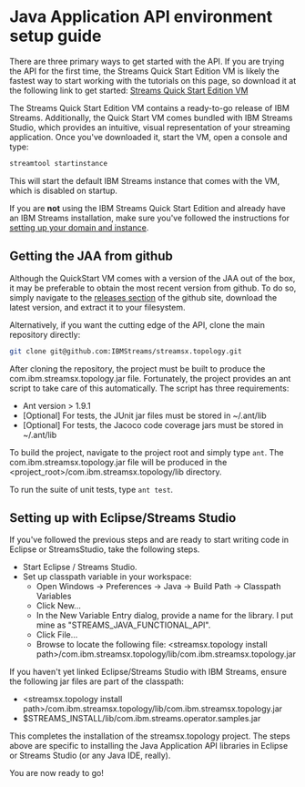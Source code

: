 # Java Application API environment setup guide

There are three primary ways to get started with the API. If you are trying the API for the first time, the Streams Quick Start Edition VM is likely the fastest way to start working with the tutorials on this page, so download it at the following link to get started: [Streams Quick Start Edition VM](http://www-01.ibm.com/software/data/infosphere/stream-computing/trials.html)

The Streams Quick Start Edition VM contains a ready-to-go release of IBM  Streams. Additionally, the Quick Start VM comes bundled with IBM Streams Studio, which provides an intuitive, visual representation of your streaming application. Once  you've downloaded it, start the VM, open a console and type:
``` bash
streamtool startinstance
```
This will start the default IBM Streams instance that comes with the VM, which is disabled on startup. 

If you are **not** using the IBM Streams Quick Start Edition and already have an IBM Streams installation, make sure you've followed the instructions for [setting up your domain and instance](https://github.com/wmarshall484/websiteTest/blob/master/drafts/DomainSetup.md).

## Getting the JAA from github
Although the QuickStart VM comes with a version of the JAA out of the box, it may be preferable to obtain the most recent version from github. To do so, simply navigate to the [releases section](https://github.com/Ibmstreams/streamsx.topology/releases) of the github site, download the latest version, and extract it to your filesystem.

Alternatively, if you want the cutting edge of the API, clone the main repository directly:
``` bash 
git clone git@github.com:IBMStreams/streamsx.topology.git
```
After cloning the repository, the project must be built to produce the com.ibm.streamsx.topology.jar file. Fortunately, the project provides an ant script to take care of this automatically. The script has three requirements:
* Ant version > 1.9.1
* [Optional] For tests, the JUnit jar files must be stored in ~/.ant/lib
* [Optional] For tests, the Jacoco code coverage jars must be stored in ~/.ant/lib

To build the project, navigate to the project root and simply type ```ant```. The com.ibm.streamsx.topology.jar file will be produced in the <project_root>/com.ibm.streamsx.topology/lib directory.

To run the suite of unit tests, type ```ant test```.

## Setting up with Eclipse/Streams Studio
If you've followed the previous steps and are ready to start writing code in Eclipse or StreamsStudio, take the following steps.

* Start Eclipse / Streams Studio.
* Set up classpath variable in your workspace:
  * Open Windows -> Preferences -> Java -> Build Path -> Classpath Variables
  * Click New...
  * In the New Variable Entry dialog, provide a name for the library. I put mine as "STREAMS_JAVA_FUNCTIONAL_API".
  * Click File…
  * Browse to locate the following file: <streamsx.topology install path>/com.ibm.streamsx.topology/lib/com.ibm.streamsx.topology.jar

If you haven't yet linked Eclipse/Streams Studio with IBM Streams, ensure the following jar files are part of the classpath:
* <streamsx.topology install path>/com.ibm.streamsx.topology/lib/com.ibm.streamsx.topology.jar
* $STREAMS_INSTALL/lib/com.ibm.streams.operator.samples.jar

This completes the installation of the streamsx.topology project. The steps above are specific to installing the Java Application API libraries in Eclipse or Streams Studio (or any Java IDE, really).

You are now ready to go!
